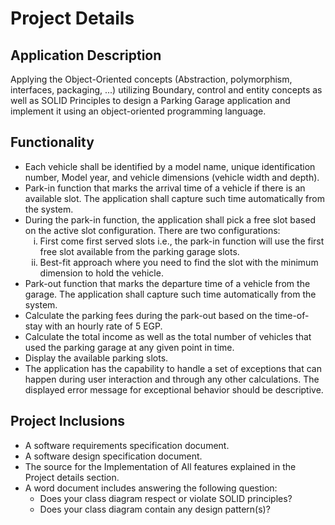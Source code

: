 # Project Details

<!DOCTYPE html>
<html>
<body>
  <h2>Application Description</h2>
  <p>Applying the Object-Oriented concepts (Abstraction, polymorphism, interfaces, packaging, ...) utilizing Boundary, control and entity concepts as well as SOLID Principles to design a Parking Garage application and implement it using an object-oriented programming language.</p>
  
  <h2>Functionality</h2>
  <ul>
    <li>Each vehicle shall be identified by a model name, unique identification number, Model year, and vehicle dimensions (vehicle width and depth).</li>
    <li>Park-in function that marks the arrival time of a vehicle if there is an available slot. The application shall capture such time automatically from the system.</li>
    <li>During the park-in function, the application shall pick a free slot based on the active slot configuration. There are two configurations:
      <ol type="i">
        <li>First come first served slots i.e., the park-in function will use the first free slot available from the parking garage slots.</li>
        <li>Best-fit approach where you need to find the slot with the minimum dimension to hold the vehicle.</li>
      </ol>
    </li>
    <li>Park-out function that marks the departure time of a vehicle from the garage. The application shall capture such time automatically from the system.</li>
    <li>Calculate the parking fees during the park-out based on the time-of-stay with an hourly rate of 5 EGP.</li>
    <li>Calculate the total income as well as the total number of vehicles that used the parking garage at any given point in time.</li>
    <li>Display the available parking slots.</li>
    <li>The application has the capability to handle a set of exceptions that can happen during user interaction and through any other calculations. The displayed error message for exceptional behavior should be descriptive.</li>
  </ul>
  
  <h2>Project Inclusions</h2>
  <ul>
    <li>A software requirements specification document.</li>
    <li>A software design specification document.</li>
    <li>The source for the Implementation of All features explained in the Project details section.</li>
    <li>A word document includes answering the following question:
      <ul>
        <li>Does your class diagram respect or violate SOLID principles? </li>
        <li>Does your class diagram contain any design pattern(s)? </li>
      </ul>
    </li>
  </ul>
</body>
</html>
